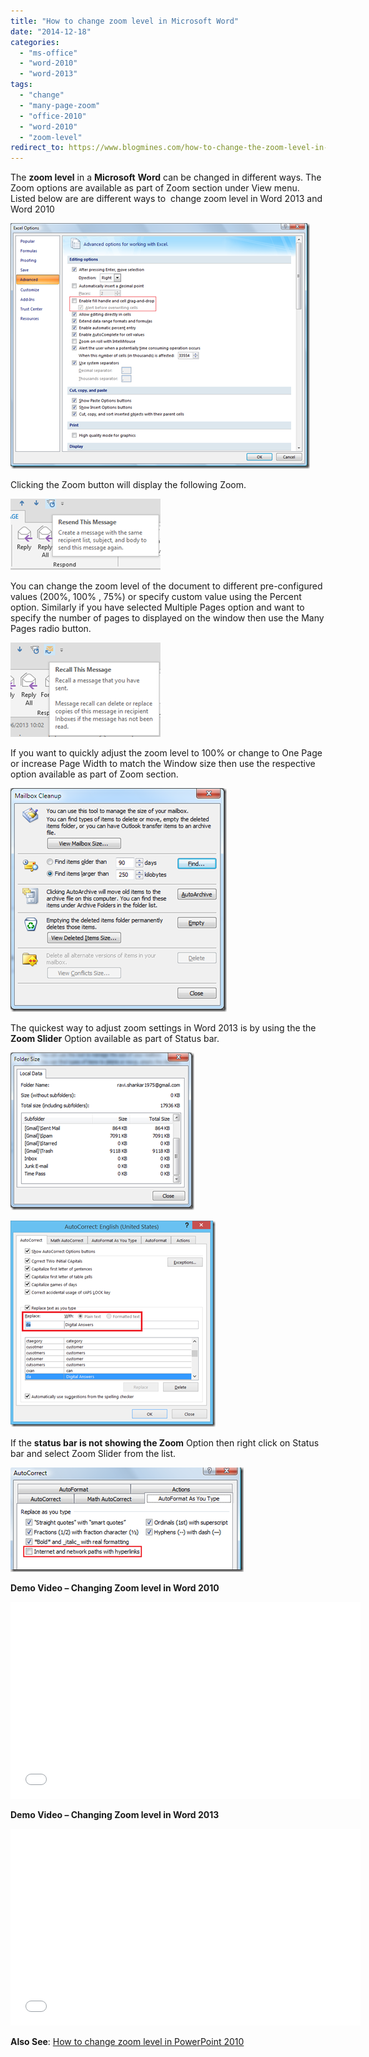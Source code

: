 ```yaml
---
title: "How to change zoom level in Microsoft Word"
date: "2014-12-18"
categories: 
  - "ms-office"
  - "word-2010"
  - "word-2013"
tags: 
  - "change"
  - "many-page-zoom"
  - "office-2010"
  - "word-2010"
  - "zoom-level"
redirect_to: https://www.blogmines.com/how-to-change-the-zoom-level-in-microsoft-office-word-2010/
---
```


The **zoom level** in a **Microsoft** **Word** can be changed in different ways. The Zoom options are available as part of Zoom section under View menu. Listed below are are different ways to  change zoom level in Word 2013 and Word 2010

[![Zoom in Word 2013 and Word 2010](/assets/images/image_thumb77.png "Zoom in Word 2013 and Word 2010")](http://blogmines.com/blog/wp-content/uploads/2013/05/image75.png)

Clicking the Zoom button will display the following Zoom.

[![Zoom menu option in Word 2013 and Word 2010](/assets/images/image_thumb78.png "Zoom menu option in Word 2013 and Word 2010")](http://blogmines.com/blog/wp-content/uploads/2013/05/image76.png)

You can change the zoom level of the document to different pre-configured values (200%, 100% , 75%) or specify custom value using the Percent option. Similarly if you have selected Multiple Pages option and want to specify the number of pages to displayed on the window then use the Many Pages radio button.

[![Show Many pages Zoom Option](/assets/images/image_thumb79.png "Show Many pages Zoom Option")](http://blogmines.com/blog/wp-content/uploads/2013/05/image77.png)

If you want to quickly adjust the zoom level to 100% or change to One Page or increase Page Width to match the Window size then use the respective option available as part of Zoom section.

[![Zoom to 100%](/assets/images/image_thumb80.png "Zoom to 100%")](http://blogmines.com/blog/wp-content/uploads/2013/05/image78.png)

The quickest way to adjust zoom settings in Word 2013 is by using the the **Zoom Slider** Option available as part of Status bar.

[![Zoom in Option Word 2013 and Word 2010](/assets/images/image_thumb81.png "Zoom in Option Word 2013 and Word 2010")](http://blogmines.com/blog/wp-content/uploads/2013/05/image79.png)

[![Zoom Out Option Word 2013 and Word 2010](/assets/images/image_thumb82.png "Zoom Out Option Word 2013 and Word 2010")](http://blogmines.com/blog/wp-content/uploads/2013/05/image80.png)

If the **status bar is not showing the Zoom** Option then right click on Status bar and select Zoom Slider from the list.

[![Zoom Slider Status Bar in Word 2013 and Word 2010](/assets/images/image_thumb83.png "Zoom Slider Status Bar in Word 2013 and Word 2010")](http://blogmines.com/blog/wp-content/uploads/2013/05/image81.png)

**Demo Video – Changing Zoom level in Word 2010**

<iframe height="315" src="//www.youtube.com/embed/jpfmNFpaiQo" frameborder="0" width="560" allowfullscreen></iframe>

**Demo Video – Changing Zoom level in Word 2013**

<iframe height="315" src="//www.youtube.com/embed/jpfmNFpaiQo" frameborder="0" width="560" allowfullscreen></iframe>

**Also See**: [How to change zoom level in PowerPoint 2010](http://blogmines.com/blog/how-to-change-zoom-level-in-powerpoint-2010/)
